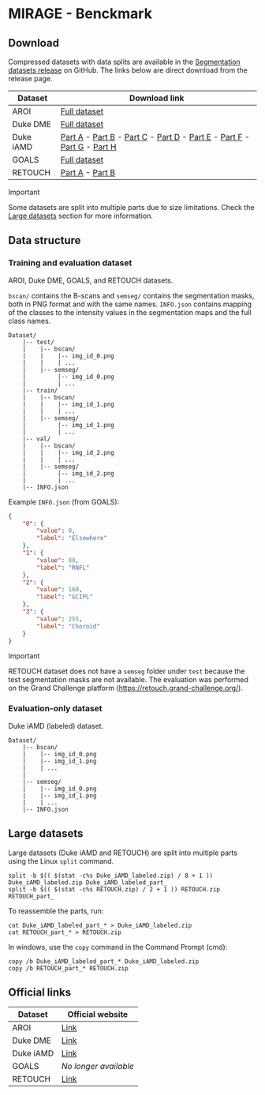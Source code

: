 # MIRAGE - Benckmark


## Download

Compressed datasets with data splits are available in the [Segmentation datasets release](https://github.com/j-morano/MIRAGE/releases/tag/seg-data) on GitHub.
The links below are direct download from the release page.


| Dataset | Download link |
| --- | --- |
| AROI | [Full dataset](https://github.com/j-morano/MIRAGE/releases/download/seg-data/AROI.zip) |
| Duke DME | [Full dataset](https://github.com/j-morano/MIRAGE/releases/download/seg-data/Duke_DME.zip) |
| Duke iAMD | [Part A](https://github.com/j-morano/MIRAGE/releases/download/seg-data/Duke_iAMD_labeled_part_aa) - [Part B](https://github.com/j-morano/MIRAGE/releases/download/seg-data/Duke_iAMD_labeled_part_ab) - [Part C](https://github.com/j-morano/MIRAGE/releases/download/seg-data/Duke_iAMD_labeled_part_ac) - [Part D](https://github.com/j-morano/MIRAGE/releases/download/seg-data/Duke_iAMD_labeled_part_ad) - [Part E](https://github.com/j-morano/MIRAGE/releases/download/seg-data/Duke_iAMD_labeled_part_ae) - [Part F](https://github.com/j-morano/MIRAGE/releases/download/seg-data/Duke_iAMD_labeled_part_af) - [Part G](https://github.com/j-morano/MIRAGE/releases/download/seg-data/Duke_iAMD_labeled_part_ag) - [Part H](https://github.com/j-morano/MIRAGE/releases/download/seg-data/Duke_iAMD_labeled_part_ah) |
| GOALS | [Full dataset](https://github.com/j-morano/MIRAGE/releases/download/seg-data/GOALS.zip) |
| RETOUCH | [Part A](https://github.com/j-morano/MIRAGE/releases/download/seg-data/RETOUCH_part_aa) - [Part B](https://github.com/j-morano/MIRAGE/releases/download/seg-data/RETOUCH_part_ab) |


> [!IMPORTANT]
> Some datasets are split into multiple parts due to size limitations. Check the [Large datasets](#large-datasets) section for more information.


## Data structure

### Training and evaluation dataset

AROI, Duke DME, GOALS, and RETOUCH datasets.

`bscan/` contains the B-scans and `semseg/` contains the segmentation masks, both in PNG format and with the same names.
`INFO.json` contains mapping of the classes to the intensity values in the segmentation maps and the full class names.


```text
Dataset/
    |-- test/
    |    |-- bscan/
    |    |    |-- img_id_0.png
    |    |    | ...
    |    |-- semseg/
    |         |-- img_id_0.png
    |         | ...
    |-- train/
    |    |-- bscan/
    |    |    |-- img_id_1.png
    |    |    | ...
    |    |-- semseg/
    |         |-- img_id_1.png
    |         | ...
    |-- val/
    |    |-- bscan/
    |    |    |-- img_id_2.png
    |    |    | ...
    |    |-- semseg/
    |         |-- img_id_2.png
    |         | ...
    |-- INFO.json
```

Example `INFO.json` (from GOALS):

```json
{
    "0": {
        "value": 0,
        "label": "Elsewhere"
    },
    "1": {
        "value": 80,
        "label": "RNFL"
    },
    "2": {
        "value": 160,
        "label": "GCIPL"
    },
    "3": {
        "value": 255,
        "label": "Choroid"
    }
}
```

> [!IMPORTANT]
> RETOUCH dataset does not have a `semseg` folder under `test` because the test segmentation masks are not available. The evaluation was performed on the Grand Challenge platform (<https://retouch.grand-challenge.org/>).


### Evaluation-only dataset

Duke iAMD (labeled) dataset.

```text
Dataset/
    |-- bscan/
    |    |-- img_id_0.png
    |    |-- img_id_1.png
    |    | ...
    |
    |-- semseg/
    |    |-- img_id_0.png
    |    |-- img_id_1.png
    |    | ...
    |-- INFO.json
```


## Large datasets

Large datasets (Duke iAMD and RETOUCH) are split into multiple parts using the Linux `split` command.

```shell
split -b $(( $(stat -c%s Duke_iAMD_labeled.zip) / 8 + 1 )) Duke_iAMD_labeled.zip Duke_iAMD_labeled_part_
split -b $(( $(stat -c%s RETOUCH.zip) / 2 + 1 )) RETOUCH.zip RETOUCH_part_
```

To reassemble the parts, run:

```shell
cat Duke_iAMD_labeled_part_* > Duke_iAMD_labeled.zip
cat RETOUCH_part_* > RETOUCH.zip
```

In windows, use the `copy` command in the Command Prompt (cmd):

```shell
copy /b Duke_iAMD_labeled_part_* Duke_iAMD_labeled.zip
copy /b RETOUCH_part_* RETOUCH.zip
```



## Official links

| Dataset | Official website |
| --- | --- |
| AROI | [Link](https://ipg.fer.hr/ipg/resources/oct_image_database) |
| Duke DME | [Link](https://people.duke.edu/~sf59/Chiu_BOE_2014_dataset.htm) |
| Duke iAMD | [Link](https://people.duke.edu/~sf59/RPEDC_Ophth_2013_dataset.htm) |
| GOALS | _No longer available_ |
| RETOUCH | [Link](https://retouch.grand-challenge.org/) |

